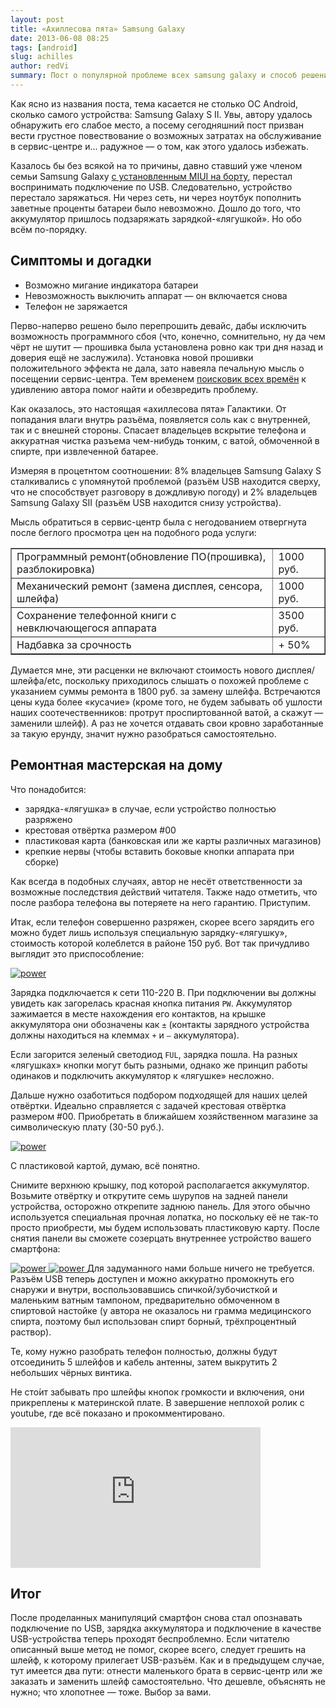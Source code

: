 ```yaml
---
layout: post
title: «Ахиллесова пята» Samsung Galaxy
date: 2013-06-08 08:25
tags: [android]
slug: achilles
author: redVi
summary: Пост о популярной проблеме всех samsung galaxy и способ решения оной в домашних условиях.
---
```


Как ясно из названия поста, тема касается не столько ОС Android, сколько самого устройства: Samsung Galaxy S II. Увы, автору удалось обнаружить его слабое место, а посему сегодняшний пост призван вести грустное повествование о возможных затратах на обслуживание в сервис-центре и... радужное — о том, как этого удалось избежать.

Казалось бы без всякой на то причины, давно ставший уже членом семьи Samsung Galaxy [с установленным MIUI на борту](http://www.unix-lab.org/posts/miui/), перестал воспринимать подключение по USB. Следовательно, устройство перестало заряжаться. Ни через сеть, ни через ноутбук пополнить заветные проценты батареи было невозможно. Дошло до того, что аккумулятор пришлось подзаряжать зарядкой-«лягушкой». Но обо всём по-порядку.

## Симптомы и догадки

- Возможно мигание индикатора батареи
- Невозможность выключить аппарат — он включается снова
- Телефон не заряжается

Перво-наперво решено было перепрошить девайс, дабы исключить возможность программного сбоя (что, конечно, сомнительно, ну да чем чёрт не шутит — прошивка была установлена ровно как три дня назад и доверия ещё не заслужила). Установка новой прошивки положительного эффекта не дала, зато навеяла печальную мысль о посещении сервис-центра. Тем временем [поисковик всех времён](http://g.zeos.in/?q=samsung%20galaxy%20%D0%BD%D0%B5%20%D0%B7%D0%B0%D1%80%D1%8F%D0%B6%D0%B0%D0%B5%D1%82%D1%81%D1%8F) к удивлению автора помог найти и обезвредить проблему.

Как оказалось, это настоящая «ахиллесова пята» Галактики. От попадания влаги внутрь разъёма, появляется соль как с внутренней, так и с внешней стороны. Спасает владельцев вскрытие телефона и аккуратная чистка разъема чем-нибудь тонким, с ватой, обмоченной в спирте, при извлеченной батарее.

Измеряя в процетнтом соотношении: 8% владельцев Samsung Galaxy S сталкивались с упомянутой проблемой (разъём USB находится сверху, что не способствует разговору в дождливую погоду) и 2% владельцев Samsung Galaxy SII (разъём USB находится снизу устройства).

Мысль обратиться в сервис-центр была с негодованием отвергнута после беглого просмотра цен на подобного рода услуги:

<table border="1" cellpadding="0" cellspacing="0">
<tr>
    <td>Программный ремонт(обновление ПО(прошивка), разблокировка)</td>
    <td>1000 руб.</td>
</tr>
<tr>
    <td>Механический ремонт (замена дисплея, сенсора, шлейфа)</td>
    <td>1000 руб.</td>
</tr>
<tr>
    <td>Сохранение телефонной книги с невключающегося аппарата</td>
    <td>3500 руб.</td>
</tr>
<tr>
    <td>Надбавка за срочность</td>
    <td>+ 50%</td>
</tr>
</table>

Думается мне, эти расценки не включают стоимость нового дисплея/шлейфа/etc, поскольку приходилось слышать о похожей проблеме с указанием суммы ремонта в 1800 руб. за замену шлейфа. Встречаются цены куда более «кусачие» (кроме того, не будем забывать об ушлости наших соотечественников: протрут проспиртованной ватой, а скажут — заменили шлейф). А раз не хочется отдавать свои кровно заработанные за такую ерунду, значит нужно разобраться самостоятельно.

## Ремонтная мастерская на дому


Что понадобится:

- зарядка-«лягушка» в случае, если устройство полностью разряжено
- крестовая отвёртка размером #00
- пластиковая карта (банковская или же карты различных магазинов)
- крепкие нервы (чтобы вставить боковые кнопки аппарата при сборке)

Как всегда в подобных случаях, автор не несёт ответственности за возможные последствия действий читателя. Также надо отметить, что после разбора телефона вы потеряете на него гарантию. Приступим.

Итак, если телефон совершенно разряжен, скорее всего зарядить его можно будет лишь используя специальную зарядку-«лягушку», стоимость которой колеблется в районе 150 руб. Вот так причудливо выглядит это приспособление:

<a href="http://farm4.staticflickr.com/3772/9299520093_318cd7d8a3_o.jpg" data-lighter>
  <img src="http://farm4.staticflickr.com/3772/9299520093_318cd7d8a3_o.jpg" alt="power"/>
</a>

Зарядка подключается к сети 110-220 В. При подключении вы должны увидеть как загорелась красная кнопка питания `PW`. Аккумулятор зажимается в месте нахождения его контактов, на крышке аккумулятора они обозначены как `±` (контакты зарядного устройства должны находиться на клеммах `+` и `–` аккумулятора).

Если загорится зеленый светодиод `FUL`, зарядка пошла. На разных «лягушках» кнопки могут быть разными, однако же принцип работы одинаков и подключить аккумулятор к «лягушке» несложно.

Дальше нужно озаботиться подбором подходящей для наших целей отвёртки. Идеально справляется с задачей крестовая отвёртка размером #00. Приобретать в ближайшем хозяйственном магазине за символическую плату (30-50 руб.).

<a href="http://farm6.staticflickr.com/5454/9299520173_89d0ca8158_b.jpg" data-lighter>
  <img src="http://farm6.staticflickr.com/5454/9299520173_89d0ca8158_b.jpg" alt="power"/>
</a>

С пластиковой картой, думаю, всё понятно.

Снимите верхнюю крышку, под которой располагается аккумулятор. Возьмите отвёртку и открутите семь шурупов на задней панели устройства, осторожно открепите заднюю панель. Для этого обычно используется специальная прочная лопатка, но поскольку её не так-то просто приобрести, мы будем использовать пластиковую карту. После снятия панели вы сможете созерцать внутреннее устройство вашего смартфона:

<a href="http://farm3.staticflickr.com/2819/9299520113_050b374069_o.jpg" data-lighter>
  <img src="http://farm3.staticflickr.com/2819/9299520113_050b374069_o.jpg" alt="power"/>
</a>
<a href="http://farm4.staticflickr.com/3682/9299520137_6504e872d3_o.jpg" data-lighter>
  <img src="http://farm4.staticflickr.com/3682/9299520137_6504e872d3_o.jpg" alt="power"/>
</a>
Для задуманного нами больше ничего не требуется. Разъём USB теперь доступен и можно аккуратно промокнуть его снаружи и внутри, воспользовавшись спичкой/зубочисткой и маленьким ватным тампоном, предварительно обмоченном в спиртовой настойке (у автора не оказалось ни грамма медицинского спирта, поэтому был использован спирт борный, трёхпроцентный раствор).

Те, кому нужно разобрать телефон полностью, должны будут отсоединить 5 шлейфов и кабель антенны, затем выкрутить 2 небольших чёрных винтика.

Не сто́ит забывать про шлейфы кнопок громкости и включения, они прикреплены к материнской плате. В завершение неплохой ролик с youtube, где всё показано и прокомментировано.

<div class="video"><iframe width="400" height="225" src="http://www.youtube.com/embed/QptJcePPjkI" frameborder="0" allowfullscreen></iframe></div>

## Итог

После проделанных манипуляций смартфон снова стал опознавать подключение по USB, зарядка аккумулятора и подключение в качестве USB-устройства теперь проходят беспроблемно. Если читателю описанный выше метод не помог, скорее всего, следует грешить на шлейф, к которому прилегает USB-разъём. Как и в предыдущем случае, тут имеется два пути: отнести маленького брата в сервис-центр или же заказать и заменить шлейф самостоятельно. Что дешевле, объяснять не нужно; что хлопотнее — тоже. Выбор за вами.
